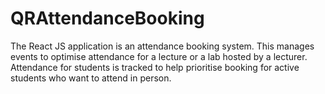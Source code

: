 # QRAttendanceBooking
The React JS application is an attendance booking system. This manages events to optimise attendance for a lecture or a lab hosted by a lecturer. Attendance for students is tracked to help prioritise booking for active students who want to attend in person.
